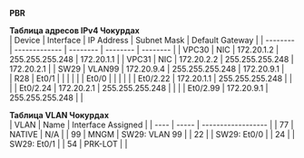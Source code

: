 **PBR**  

**Таблица адресов IPv4 Чокурдах**  
| Device   | Interface     | IP Address | Subnet Mask     | Default Gateway | 
| -------- | ------------- | --------   | --------        | --------        |
| VPC30    | NIC           | 172.20.1.2 | 255.255.255.248 | 172.20.1.1      |
| VPC31    | NIC           | 172.20.2.2 | 255.255.255.248 | 172.20.2.1      |
| SW29     | VLAN99        | 172.20.9.4 | 255.255.255.248 | 172.20.9.1      |    
| R28      | Et0/1         |            |                 |                 |
|          | Et0/0         |            |                 |                 |
|          | Et0/2.22      | 172.20.1.1 | 255.255.255.248 |                 |
|          | Et0/2.24      | 172.20.2.1 | 255.255.255.248 |                 |
|          | Et0/2.99      | 172.20.9.1 | 255.255.255.248 |                 |

**Таблица VLAN Чокурдах**  
| VLAN | Name    | Interface Assigned |
| ---- | -----   | ------------------ |
| 77   | NATIVE  | N/A                |
| 99   | MNGM    | SW29: VLAN 99      |
| 22   |         | SW29: Et0/0        |
| 24   |         | SW29: Et0/1        |
| 54   | PRK-LOT |                    |
